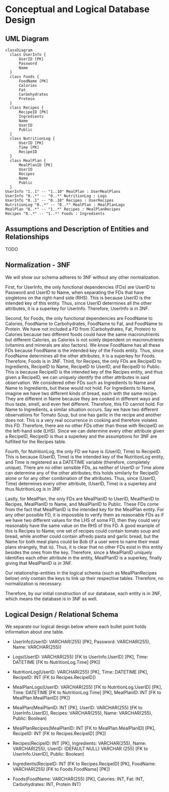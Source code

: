 # Conceptual and Logical Database Design

## UML Diagram

```mermaid
classDiagram
  class UserInfo {
      UserID [PK]
      Password
      Name
  }
  class Foods {
      FoodName [PK]
      Calories
      Fat
      Carbohydrates
      Protein
  }
  class Recipes {
      RecipeID [PK]
      Ingredients
      Name
      UserID
      Public
  }
  class NutritionLog {
      UserID [PK]
      Time [PK]
      RecipeID
  }
  class MealPlan {
      MealPlanID [PK]
      UserID
      Recipes
      Name
      Public
  }
UserInfo "1..1" -- "1..10" MealPlan : UserMealPlans
UserInfo "0..*" -- "0..*" NutritionLog : Logs
UserInfo "0..1" -- "0..10" Recipes : UserRecipes
NutritionLog "0..*" -- "0..*" MealPlan : MealPlanLogs
MealPlan "0..*" -- "1..*" Recipes : MealPlanRecipes
Recipes "0..*" -- "1..*" Foods : Ingredients
```
## Assumptions and Description of Entities and Relationships
TODO

## Normalization - 3NF

We will show our schema adheres to 3NF without any other normalization. 

First, for UserInfo, the only functional dependencies (FDs) are UserID to Password and UserID to Name, when separating the FDs that have singletons on the right-hand side (RHS). This is because UserID is the intended key of this entity. Thus, since UserID determines all the other attributes, it is a superkey for UserInfo. Therefore, UserInfo is in 3NF.

Second, for Foods, the only functional dependencies are FoodName to Calories, FoodName to Carbohydrates, FoodName to Fat, and FoodName to Protein. We have not included a FD from (Carbohydrates, Fat, Protein) to Calories because two different foods could have the same macronutrients but different Calories, as Calories is not solely dependent on macronutrients (vitamins and minerals are also factors). We know FoodName has all these FDs because FoodName is the intended key of the Foods entity. Thus, since FoodName determines all the other attributes, it is a superkey for Foods. Therefore, Foods is in 3NF.
Third, for Recipes, the only FDs are RecipeID to Ingredients, RecipeID to Name, RecipeID to UserID, and RecipeID to Public. This is because RecipeID is the intended key of the Recipes entity, and thus given a RecipeID, we can uniquely identify the other attributes in said observation. We considered other FDs such as Ingredients to Name and Name to Ingredients, but these would not hold. For Ingredients to Name, imagine we have two different kinds of bread, each with the same recipe. They are different in Name because they are cooked in different ways and thus taste, smell, and even feel different. Therefore, this FD cannot hold. For Name to Ingredients, a similar situation occurs. Say we have two different observations for Tomato Soup, but one has garlic in the recipe and another does not. This is a very real occurrence in cooking and therefore violates this FD. Therefore, there are no other FDs other than those with RecipeID on the left-hand side (LHS). Since we can determine every other attribute given a RecipeID, RecipeID is thus a superkey and the assumptions for 3NF are fulfilled for the Recipes table.

Fourth, for NutritionLog, the only FD we have is (UserID, Time) to RecipeID. This is because (UserID, Time) is the intended key of the NutritionLog entity, and Time is registered as a DATETIME variable (therefore, completely unique). There are no other sensible FDs, as neither of UserID or Time alone can determine any of the other attributes; this holds similarly for RecipeID alone or for any other combination of the attributes. Thus, since (UserID, Time) determines every other attribute, (UserID, Time) is a superkey and thus NutritionLog is in 3NF.

Lastly, for MealPlan, the only FDs are MealPlanID to UserID, MealPlanID to Recipes, MealPlanID to Name, and MealPlanID to Public. These FDs come from the fact that MealPlanID is the intended key for the MealPlan entity. For any other possible FD, it is impossible to verify them as reasonable FDs as if we have two different values for the LHS of some FD, then they could very reasonably have the same value on the RHS of this FD. A good example of this is Recipes to Name; one set of recipes could contain tomato soup and bread, while another could contain alfredo pasta and garlic bread, but the Name for both meal plans could be Bob (if a user were to name their meal plans strangely, that is). Thus, it is clear that no other FDs exist in this entity besides the ones from the key. Therefore, since a MealPlanID uniquely identifies each other attribute in the entity, MealPlanID is a superkey, finally giving that MealPlanID is in 3NF.

Our relationship-entities in the logical schema (such as MealPlanRecipes below) only contain the keys to link up their respective tables. Therefore, no normalization is necessary.

Therefore, by our initial construction of our database, each entity is in 3NF, which means the database is in 3NF as well. 

## Logical Design / Relational Schema

We separate our logical design below where each bullet point holds information about one table.

- UserInfo(UserID: VARCHAR(255) [PK],
Password: VARCHAR(255),
Name: VARCHAR(255))

- Logs(UserID: VARCHAR(255) [FK to UserInfo.UserID] [PK],
			Time: DATETIME [FK to NutritionLog.Time]  [PK])
  
- NutritionLog(UserID: VARCHAR(255) [PK],
		Time: DATETIME [PK],
		RecipeID: INT [FK to Recipes.RecipeID])
  
- MealPlanLogs(UserID: VARCHAR(255) [FK to NutritionLog.UserID] [PK],
			Time: DATETIME [FK to NutritionLog.Time] [PK],
			MealPlanID: INT [FK to MealPlan.MealPlanID] [PK])

- MealPlan(MealPlanID: INT [PK],
		UserID: VARCHAR(255) [FK to UserInfo.UserID],
		Recipes: VARCHAR(255),
		Name: VARCHAR(255),
		Public: Boolean)

- MealPlanRecipes(MealPlanID: INT [FK to MealPlan.MealPlanID] [PK],
			RecipeID: INT [FK to Recipes.RecipeID] [PK])

- Recipes(RecipeID: INT [PK],
		Ingredients: VARCHAR(255),
		Name: VARCHAR(255),
		UserID: (DEFAULT NULL) VARCHAR (255) [FK to UserInfo.UserID],
		Public: Boolean)

- Ingredients(RecipeID: INT [FK to Recipes.RecipeID] [PK],
			FoodName: VARCHAR(255) [FK to Foods.FoodName] [PK])

- Foods(FoodName: VARCHAR(255) [PK],
			Calories: INT,
			Fat: INT,
			Carbohydrates: INT,
			Protein INT)


